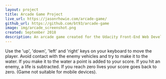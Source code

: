 ```yaml
---
layout: project
title: Arcade Game Project
live_url: https://jasonrhowie.com/arcade-game/
github_url: https://github.com/bt93/arcade-game
image: img/arcade_screenshot.png
created: September 2018
description: An arcade game created for the Udacity Front-End Web Development Nanodegree.
---
```

Use the 'up', 'down', 'left' and 'right' keys on your keyboard to move the player. Avoid contact with the enemy vehicles and try to make it to the water. If you make it to the water a point is added to your score. If you hit an enemy, a life is subtracted. If you reach zero lives your score goes back to zero. (Game not suitable for mobile devices).